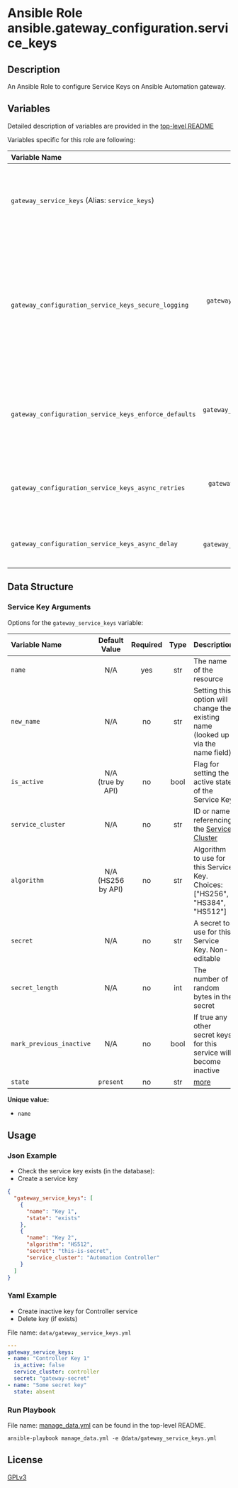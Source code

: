 # Ansible Role ansible.gateway_configuration.service_keys

## Description

An Ansible Role to configure Service Keys on Ansible Automation gateway.

## Variables

Detailed description of variables are provided in the [top-level README](../../README.md)

Variables specific for this role are following:

| Variable Name                                         |                    Default Value                    | Required | Description                                                                                                                                                        |                                                      |
|:------------------------------------------------------|:---------------------------------------------------:|:--------:|:-------------------------------------------------------------------------------------------------------------------------------------------------------------------|:----------------------------------------------------:|
| `gateway_service_keys` (Alias: `service_keys`)        |           [below](#service-key-arguments)           |   yes    | Data structure describing your service_key entries described below.                                                                                                |        [more](../../README.md#data-variables)        |
| `gateway_configuration_service_keys_secure_logging`   |  `gateway_configuration_secure_logging` OR `false`  |    no    | Whether or not to include the sensitive service_key role tasks in the log. Set this value to `True` if you will be providing your sensitive values from elsewhere. |   [more](../../README.md#secure-logging-variables)   |
| `gateway_configuration_service_keys_enforce_defaults` | `gateway_configuration_enforce_defaults` OR `false` |    no    | Whether or not to enforce default option values on only the service key role.                                                                                      |      [more](../../README.md#enforcing-defaults)      |
| `gateway_configuration_service_keys_async_retries`    |    `gateway_configuration_async_retries` OR `30`    |    no    | This variable sets the number of retries to attempt for the role.                                                                                                  | [more](../../README.md#asynchronous-retry-variables) |
| `gateway_configuration_service_keys_async_delay`      |     `gateway_configuration_async_delay` OR `1`      |    no    | This sets the delay between retries for the role.                                                                                                                  | [more](../../README.md#asynchronous-retry-variables) |

## Data Structure

### Service Key Arguments

Options for the `gateway_service_keys` variable:

| Variable Name            |   Default Value    | Required | Type | Description                                                                      |
|:-------------------------|:------------------:|:--------:|:----:|:---------------------------------------------------------------------------------|
| `name`                   |        N/A         |   yes    | str  | The name of the resource                                                         |
| `new_name`               |        N/A         |    no    | str  | Setting this option will change the existing name (looked up via the name field) |
| `is_active`              | N/A (true by API)  |    no    | bool | Flag for setting the active state of the Service Key                             |
| `service_cluster`        |        N/A         |    no    | str  | ID or name referencing the [Service Cluster](../service_clusters/README.md)      |
| `algorithm`              | N/A (HS256 by API) |    no    | str  | Algorithm to use for this Service Key. Choices: ["HS256", "HS384", "HS512"]      |
| `secret`                 |        N/A         |    no    | str  | A secret to use for this Service Key. Non-editable                               |
| `secret_length`          |        N/A         |    no    | int  | The number of random bytes in the secret                                         |
| `mark_previous_inactive` |        N/A         |    no    | bool | If true any other secret keys for this service will become inactive              |
| `state`                  |     `present`      |    no    | str  | [more](../../README.md#state-variable)                                           |

**Unique value:**

- `name`

## Usage

### Json Example

- Check the service key exists (in the database):
- Create a service key

```json
{
  "gateway_service_keys": [
    {
      "name": "Key 1",
      "state": "exists"
    },
    {
      "name": "Key 2",
      "algorithm": "HS512",
      "secret": "this-is-secret",
      "service_cluster": "Automation Controller"
    }
  ]
}
```

### Yaml Example

- Create inactive key for Controller service
- Delete key (if exists)

File name: `data/gateway_service_keys.yml`

```yaml
---
gateway_service_keys:
- name: "Controller Key 1"
  is_active: false
  service_cluster: controller
  secret: "gateway-secret"
- name: "Some secret key"
  state: absent
```

### Run Playbook

File name: [manage_data.yml](../../README.md#example-ansible-playbook) can be found in the top-level README.

```shell
ansible-playbook manage_data.yml -e @data/gateway_service_keys.yml
```

## License

[GPLv3](https://github.com/ansible/aap-gateway/gateway_configuration_collection/COPYING)

